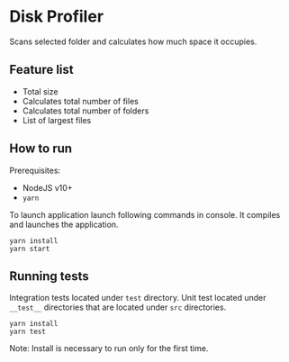 # Disk Profiler

Scans selected folder and calculates how much space it occupies.

## Feature list
- Total size
- Calculates total number of files
- Calculates total number of folders
- List of largest files 

## How to run

Prerequisites:

- NodeJS v10+
- `yarn` 

To launch application launch following commands in console. It compiles and launches the application.

```
yarn install
yarn start
```

## Running tests

Integration tests located under `test` directory.
Unit test located under `__test__` directories that are located under `src` directories.

```
yarn install
yarn test
```

Note: Install is necessary to run only for the first time.

